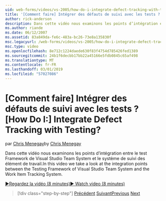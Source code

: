 ```yaml
---
uid: web-forms/videos/vs-2005/how-do-i-integrate-defect-tracking-with-testing
title: '[Comment faire] Intégrer des défauts de suivi avec les tests ? | Microsoft Docs'
author: rick-anderson
description: Dans cette vidéo nous examinons les points d’intégration entre le test Framework de Visual Studio Team System et le système de suivi des élément de travail.
ms.author: riande
ms.date: 06/12/2007
ms.assetid: 83a849da-fe6c-483a-bc26-73e8a135830f
msc.legacyurl: /web-forms/videos/vs-2005/how-do-i-integrate-defect-tracking-with-testing
msc.type: video
ms.openlocfilehash: 8e712c1224daede630f83f4754d785426fed1389
ms.sourcegitcommit: 24b1f6decbb17bb22a45166e5fdb0845c65af498
ms.translationtype: MT
ms.contentlocale: fr-FR
ms.lasthandoff: 03/01/2019
ms.locfileid: "57027086"
---
```

<a name="how-do-i-integrate-defect-tracking-with-testing"></a><span data-ttu-id="843eb-104">[Comment faire] Intégrer des défauts de suivi avec les tests ?</span><span class="sxs-lookup"><span data-stu-id="843eb-104">[How Do I:] Integrate Defect Tracking with Testing?</span></span>
====================
<span data-ttu-id="843eb-105">par [Chris Menegay](https://twitter.com/CMenegay)</span><span class="sxs-lookup"><span data-stu-id="843eb-105">by [Chris Menegay](https://twitter.com/CMenegay)</span></span>

<span data-ttu-id="843eb-106">Dans cette vidéo nous examinons les points d’intégration entre le test Framework de Visual Studio Team System et le système de suivi des élément de travail.</span><span class="sxs-lookup"><span data-stu-id="843eb-106">In this video we take a look at the integration points between the Testing Framework of Visual Studio Team System and the Work Item Tracking System.</span></span>

[<span data-ttu-id="843eb-107">&#9654;Regardez la vidéo (8 minutes)</span><span class="sxs-lookup"><span data-stu-id="843eb-107">&#9654; Watch video (8 minutes)</span></span>](https://channel9.msdn.com/Blogs/ASP-NET-Site-Videos/how-do-i-integrate-defect-tracking-with-testing)

> [!div class="step-by-step"]
> <span data-ttu-id="843eb-108">[Précédent](the-effects-of-viewstate.md)
> [Suivant](how-do-i-create-my-own-bug-work-item.md)</span><span class="sxs-lookup"><span data-stu-id="843eb-108">[Previous](the-effects-of-viewstate.md)
[Next](how-do-i-create-my-own-bug-work-item.md)</span></span>
